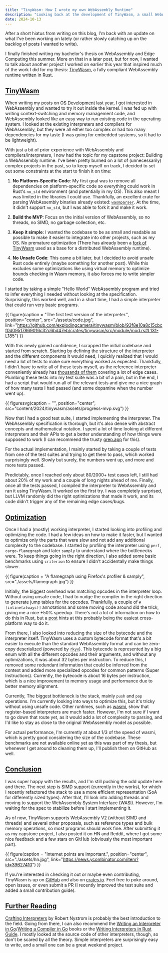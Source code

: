 ```yaml
---
title: "TinyWasm: How I wrote my own WebAssembly Runtime"
description: "Looking back at the development of TinyWasm, a small WebAssembly runtime written in Rust."
date: 2024-10-13
---
```


After a short hiatus from writing on this blog, I'm back with an update on what I've been working on lately (or rather slowly catching up on the backlog of posts I wanted to write).

I finally finished writing my bachelor's thesis on WebAssembly and Edge Computing this summer. More on that in a later post,
but for now, I wanted to talk about another project I worked on earlier this year that inspired much of the work I did
for my thesis: [TinyWasm](https://github.com/explodingcamera/tinywasm), a fully compliant WebAssembly runtime written in Rust.

## <u>**TinyWasm**</u>

When writing my posts on [OS Development](https://blog.henrygressmann.de/series/rust-os/) last year, I got interested in WebAssembly
and wanted to try it out inside the kernel. I was fed up with writing context-switching and memory management code,
and WebAssembly looked like an easy way to run existing code in the operating system.
I looked at the existing interpreters and compilers for WebAssembly, but they were all either too complex or had too many dependencies for my taste (I was going for embedded systems, so it had to be lightweight).

With just a bit of prior experience with WebAssembly and compilers/interpreters, I now had the topic for my capstone project:
Building a WebAssembly runtime. I've been pretty burned on a lot of (unnecessarily) complex projects in the past, so to keep myself on track,
I decided to set out some constraints at the start to finish it on time:

1. **No Platform-Specific Code**: My first goal was to remove all dependencies on platform-specific code so
   everything could work in Rust's `no_std` environment (and potentially in my OS). This also meant I was limited in the libraries I could use.
   Thankfully, an excellent crate for parsing WebAssembly binaries already existed:
   [`wasmparser`](https://github.com/bytecodealliance/wasm-tools). At the time, it didn't support `no_std`, but I was able to fork it and make it work.

2. **Build the MVP**: Focus on the initial version of WebAssembly, so no threads, no SIMD, no garbage collection, etc.

3. **Keep it simple**: I wanted the codebase to be as small and readable as possible to make it easier to integrate into other projects,
   such as my OS. No premature optimization (There has already been a [fork of TinyWasm](https://github.com/reef-runtime) used as a base for a distributed WebAssembly runtime).

4. **No Unsafe Code**: This came a bit later, but I decided to avoid unsafe Rust code entirely (maybe something for another post). While this excludes some optimizations like using virtual memory to optimize bounds checking in Wasm memory, it also forces me to write simpler code.

I started by taking a simple "Hello World" WebAssembly program and tried to infer everything I needed without looking at the specification.
Surprisingly, this worked well, and in a short time, I had a simple interpreter that could run very basic programs.

{{ figure(caption = "The first test version of the interpreter.", position="center", src="./assets/code.jpg", link="https://github.com/explodingcamera/tinywasm/blob/93f8e10a8c15cbcf0d09517869016c32c6bd47eb/crates/tinywasm/src/module/mod.rs#L131-L185") }}

With this newly gained confidence, I scrapped the initial codebase and started from scratch.
Starting by defining the structure of the interpreter and the different components it would need, I quickly realized that
I would need a lot of tests to make sure everything worked as expected.
Thankfully, I didn't have to write all of these tests myself, as the reference interpreter conveniently already has
[thousands of them](https://github.com/WebAssembly/testsuite) covering a lot of edge cases. Plumbing these tests into my test suite was a bit
of a pain, but in the end, I had a script that would run all of the relevant tests and give me a nice graph of
how many tests I had passed (and some dopamine when the number went up).

{{ figuresvg(caption = "", position="center", src="content/2024/tinywasm/assets/progress-mvp.svg") }}

Now that I had a good test suite, I started implementing the interpreter. The WebAssembly specification is thorough,
but it's also dense with abstract concepts and mathematical notation.
I spent a lot of time looking at different interpreters and their APIs to get a better understanding of how things were supposed
to work (I can recommend the trusty [grep.app](https://grep.app/) for this).

For the actual implementation, I mainly started by taking a couple of tests from one of the test suites and trying to get them to pass,
which worked surprisingly well. Slowly but surely, the numbers went up, and more and more tests passed.

Predictably, once I reached only about 80/2000+ test cases left, I still had about 20% of my work and
a couple of long nights ahead of me. Finally, once all the tests passed, I compiled the interpreter to WebAssembly
and ran it using TinyWasm. It worked on the first try. I was completely surprised, but LLVM randomly did the right optimizations that made it work,
and its code didn't trigger any of the remaining edge cases/bugs.

## <u>**Optimization**</u>

Once I had a (mostly) working interpreter, I started looking into profiling and optimizing the code. I had a few ideas on how to make it faster,
but I wanted to optimize only the parts that were slow and not add any additional complexity to the codebase.
I started by profiling the interpreter using `perf`, `cargo-flamegraph` and later `samply` to understand where the bottlenecks were. To keep things going in the right direction,
I also added some basic benchmarks using `criterion` to ensure I didn't accidentally make things slower.

{{ figure(caption = "A flamegraph using Firefox's profiler & samply", src="./assets/flamegraph.jpg") }}

Initially, the biggest overhead was matching opcodes in the interpreter loop. Without using unsafe code,
I had to nudge the compiler in the right direction to generate jump tables for the opcodes. Thankfully, a couple of
`#[inline(always)]` annotations and some moving code around did the trick, giving me a nice +50% speedup.
There's not a lot of information on how to do this in Rust, but a [post](https://pliniker.github.io/post/dispatchers/)
hints at this probably being the easiest cross-platform way to do it.

From there, I also looked into reducing the size of the bytecode and the interpreter itself. TinyWasm uses a custom bytecode format
that's a bit easier to execute than the standard WebAssembly format and can be zero-copy deserialized (powered by [`rkyv`](https://github.com/rkyv/rkyv)).
This bytecode is represented by a big enum with all the different opcodes and their arguments, and without any optimizations, it was about 32 bytes per instruction.
To reduce this, I removed some redundant information that could be inferred from the context and added more specialized opcodes for common patterns (Super Instructions).
Currently, the bytecode is about 16 bytes per instruction, which is a nice improvement to memory usage and performance due to better memory alignment.

Currently, The biggest bottleneck is the stack, mainly `push` and `pop` operations. I'm currently looking into ways to optimize this, but it's tricky without using unsafe code. Other runtimes, such as [wasmi](https://wasmi-labs.github.io/blog/posts/wasmi-v0.32/), show that register-based interpreters are much faster. However, I'm not sure if I want to go down that route yet, as it would add a lot of complexity to parsing, and I'd like to stay
as close to the original WebAssembly model as possible.

For actual performance, I'm currently at about 1/3 of the speed of wasmi, which is pretty good considering the size of the codebase. These benchmarks are not available online yet as this was part of my thesis, but whenever I get around to cleaning them up, I'll publish them on GitHub as well.

## <u>**Conclusion**</u>

I was super happy with the results, and I'm still pushing the odd update here and there. The next step is SIMD support (currently in the works), for which I recently refactored the stack to use a more efficient representation (SoA for differently sized types). After that, I'll look into adding threads and moving to support the WebAssembly System Interface (WASI). However, I'm waiting for the spec to stabilize before I start implementing it.

As of now, TinyWasm supports WebAssembly V2 (without SIMD and threads) and several other proposals, such as reference types and bulk memory operations, so most programs should work fine. After submitting it as my capstone project, I also posted it on HN and Reddit, where I got some nice feedback and a few stars on GitHub (obviously the most important part).

{{ figure(caption = "Internet points are important.", position="center", src="./assets/hn.jpg", link="https://news.ycombinator.com/item?id=39627410") }}

If you're interested in checking it out or maybe even contributing, TinyWasm is up
on [GitHub](https://github.com/explodingcamera/tinywasm) and also on [crates.io](https://crates.io/crates/tinywasm).
Feel free to poke around, open issues, or even submit a PR (I recently improved the test suite and added a small contribution guide).

## <u>**Further Reading**</u>

[Crafting Interpreters](https://craftinginterpreters.com/) by Robert Nystrom is probably the best introduction to the field.
Going from there, I can also recommend the [Writing an Interpreter in Go](https://interpreterbook.com/)/[Writing a Compiler in Go](https://compilerbook.com/)
books or the [Writing Interpreters in Rust Guide](httphttps://rust-hosted-langs.github.io/book/). I mostly looked at the source code of other interpreters, though, so don't be scared by all the theory. Simple interpreters are surprisingly easy to write, and a small one can be a great weekend project.
